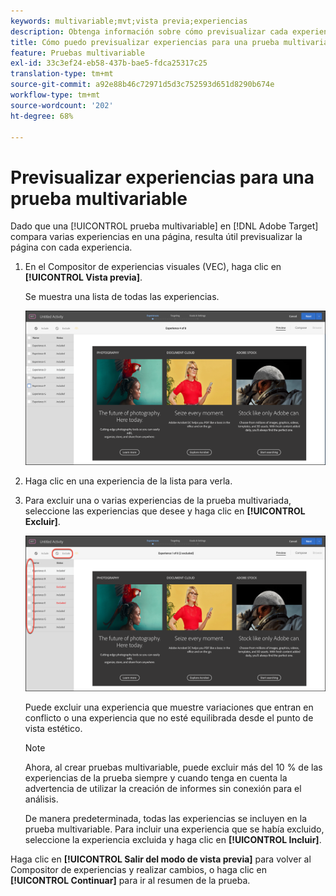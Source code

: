```yaml
---
keywords: multivariable;mvt;vista previa;experiencias
description: Obtenga información sobre cómo previsualizar cada experiencia en una actividad de prueba multivariable (MVT) en Adobe [!DNL Target] mediante el Compositor de experiencias visuales (VEC).
title: Cómo puedo previsualizar experiencias para una prueba multivariable (MVT)
feature: Pruebas multivariable
exl-id: 33c3ef24-eb58-437b-bae5-fdca25317c25
translation-type: tm+mt
source-git-commit: a92e88b46c72971d5d3c752593d651d8290b674e
workflow-type: tm+mt
source-wordcount: '202'
ht-degree: 68%

---
```


# Previsualizar experiencias para una prueba multivariable

Dado que una [!UICONTROL prueba multivariable] en [!DNL Adobe Target] compara varias experiencias en una página, resulta útil previsualizar la página con cada experiencia.

1. En el Compositor de experiencias visuales (VEC), haga clic en **[!UICONTROL Vista previa]**.

   Se muestra una lista de todas las experiencias.

   ![](assets/preview.png)

1. Haga clic en una experiencia de la lista para verla.

1. Para excluir una o varias experiencias de la prueba multivariada, seleccione las experiencias que desee y haga clic en **[!UICONTROL Excluir]**.

   ![Excluir experiencias](/help/c-activities/c-multivariate-testing/t-create-multivariate-test/assets/preview-mvt-exclude.png)

   Puede excluir una experiencia que muestre variaciones que entran en conflicto o una experiencia que no esté equilibrada desde el punto de vista estético.

   >[!NOTE]
   >
   >Ahora, al crear pruebas multivariable, puede excluir más del 10 % de las experiencias de la prueba siempre y cuando tenga en cuenta la advertencia de utilizar la creación de informes sin conexión para el análisis.

   De manera predeterminada, todas las experiencias se incluyen en la prueba multivariable. Para incluir una experiencia que se había excluido, seleccione la experiencia excluida y haga clic en **[!UICONTROL Incluir]**.

Haga clic en **[!UICONTROL Salir del modo de vista previa]** para volver al Compositor de experiencias y realizar cambios, o haga clic en **[!UICONTROL Continuar]** para ir al resumen de la prueba.
